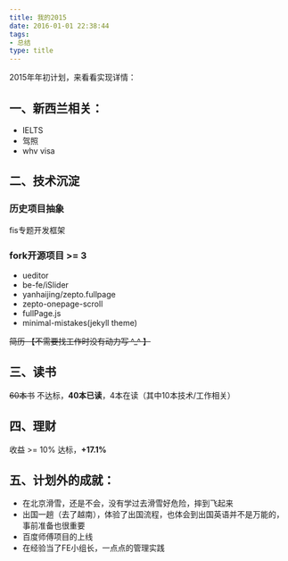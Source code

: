```yaml
---
title: 我的2015
date: 2016-01-01 22:38:44
tags:
- 总结
type: title
---
```


2015年年初计划，来看看实现详情：

## 一、新西兰相关：

* <i class="fa fa-check-square-o"></i> IELTS
* <i class="fa fa-check-square-o"></i> 驾照
* <i class="fa fa-check-square-o"></i> whv visa

## 二、技术沉淀

### 历史项目抽象
<i class="fa fa-check-square-o"></i> fis专题开发框架

### fork开源项目 >= 3

* <i class="fa fa-check-square-o"></i> ueditor
* <i class="fa fa-check-square-o"></i> be-fe/iSlider
* <i class="fa fa-check-square-o"></i> yanhaijing/zepto.fullpage
* <i class="fa fa-check-square-o"></i> zepto-onepage-scroll
* <i class="fa fa-check-square-o"></i> fullPage.js
* <i class="fa fa-check-square-o"></i> minimal-mistakes(jekyll theme)

<i class="fa fa-square-o"></i> ~~简历 【不需要找工作时没有动力写 ^_^ 】~~

## 三、读书
~~<i class="fa fa-square-o"></i> 60本书~~
不达标，**40本已读**，4本在读（其中10本技术/工作相关）

## 四、理财
收益 >= 10%
<i class="fa fa-check-square-o"></i> 达标，**+17.1%**

## 五、计划外的成就：

* <i class="fa fa-check-square-o"></i> 在北京滑雪，还是不会，没有学过去滑雪好危险，摔到飞起来
* <i class="fa fa-check-square-o"></i> 出国一趟（去了越南），体验了出国流程，也体会到出国英语并不是万能的，事前准备也很重要
* <i class="fa fa-check-square-o"></i> 百度师傅项目的上线
* <i class="fa fa-check-square-o"></i> 在经验当了FE小组长，一点点的管理实践
